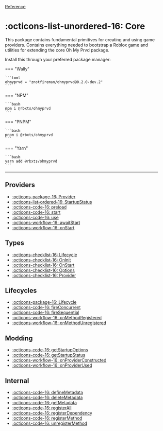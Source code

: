 <div class="ompdoc-reference-breadcrumbs">
<a href="../">Reference</a>
</div>

# :octicons-list-unordered-16: Core

This package contains fundamental primitives for creating and using game
providers. Contains everything needed to bootstrap a Roblox game and utilities
for extending the core Oh My Prvd package.

Install this through your preferred package manager:

=== "Wally"

    ```toml
    ohmyprvd = "znotfireman/ohmyprvd@0.2.0-dev.2"
    ```

=== "NPM"

    ```bash
    npm i @rbxts/ohmyprvd
    ```

=== "PNPM"

    ```bash
    pnpm i @rbxts/ohmyprvd
    ```

=== "Yarn"

    ```bash
    yarn add @rbxts/ohmyprvd
    ```

---

<section class="grid" markdown>

<section markdown>

## Providers

- [:octicons-package-16: Provider](providers/provider.md)
- [:octicons-list-ordered-16: StartupStatus](providers/startup-status.md)
- [:octicons-code-16: preload](providers/preload.md)
- [:octicons-code-16: start](providers/start.md)
- [:octicons-code-16: use](providers/use.md)
- [:octicons-workflow-16: awaitStart](providers/await-start.md)
- [:octicons-workflow-16: onStart](providers/on-start.md)

## Types

- [:octicons-checklist-16: Lifecycle](types/lifecycle.md)
- [:octicons-checklist-16: OnInit](types/on-init.md)
- [:octicons-checklist-16: OnStart](types/on-start.md)
- [:octicons-checklist-16: Options](types/options.md)
- [:octicons-checklist-16: Provider](types/provider.md)

</section>

<section markdown>

## Lifecycles

- [:octicons-package-16: Lifecycle](lifecycles/lifecycle.md)
- [:octicons-code-16: fireConcurrent](lifecycles/fire-concurrent.md)
- [:octicons-code-16: fireSequential](lifecycles/fire-sequential.md)
- [:octicons-workflow-16: onMethodRegistered](lifecycles/on-method-registered.md)
- [:octicons-workflow-16: onMethodUnregistered](lifecycles/on-method-unregistered.md)

## Modding

- [:octicons-code-16: getStartupOptions](modding/get-startup-options.md)
- [:octicons-code-16: getStartupStatus](modding/get-startup-status.md)
- [:octicons-workflow-16: onProviderConstructed](modding/on-provider-constructed.md)
- [:octicons-workflow-16: onProviderUsed](modding/on-provider-used.md)

## Internal

- [:octicons-code-16: defineMetadata](internal/define-metadata.md)
- [:octicons-code-16: deleteMetadata](internal/delete-metadata.md)
- [:octicons-code-16: getMetadata](internal/get-metadata.md)
- [:octicons-code-16: registerAll](internal/register-all.md)
- [:octicons-code-16: registerDependency](internal/register-dependency.md)
- [:octicons-code-16: registerMethod](internal/register-method.md)
- [:octicons-code-16: unregisterMethod](internal/unregister-method.md)

</section>

</section>
